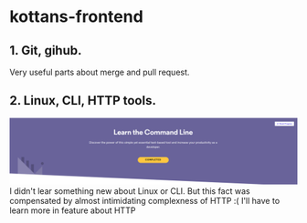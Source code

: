 # kottans-frontend

## 1. Git, gihub.
  Very useful parts about merge and pull request.

## 2. Linux, CLI, HTTP tools.
![alt text](https://github.com/Oodmincheg/kottans-frontend/blob/master/linux-cli.PNG?raw=true)
I didn't lear something new about Linux or CLI. But this fact was compensated
by almost intimidating complexness of HTTP :( I'll have to learn more in feature about HTTP 
